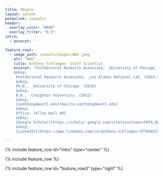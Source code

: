 ```yaml
---
title: People
layout: splash
permalink: /people/
header:
  overlay_color: "#000"
  overlay_filter: "0.5"
intro: 
  - excerpt: ' '

feature_row3:
  - image_path: /assets/images/AWS.jpeg
    alt: “AWS”
    title: Anthony Schlimgen _Staff Scientist_
    excerpt: 'Postdoctoral Research Associate, _University of Chicago_ (2021-2022) 
    &nbsp;
     Postdoctoral Research Associate, _Los Alamos National Lab_ (2019-2021) 
     &nbsp;
     Ph.D., _University of Chicago_ (2018) 
     &nbsp;
     B.A., _Creighton University_ (2012) 
     &nbsp;
     [santhony@wustl.edu](mailto:santhony@wustl.edu)  
     &nbsp;
     Office: Jolley Hall 403  
     &nbsp;
     [Google Scholar](https://scholar.google.com/citations?user=FNTA_00AAAAJ&hl=en&oi=sra)  
     &nbsp;
     [LinkedIn](https://www.linkedin.com/in/anthony-schlimgen-477649152/)'  
     
---
```


{% include feature_row id="intro" type="center" %}

{% include feature_row %}

{% include feature_row id="feature_row3" type="right" %}






 
